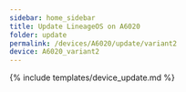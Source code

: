 ```yaml
---
sidebar: home_sidebar
title: Update LineageOS on A6020
folder: update
permalink: /devices/A6020/update/variant2
device: A6020_variant2
---
```

{% include templates/device_update.md %}
